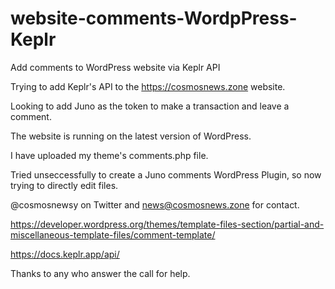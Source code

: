 # website-comments-WordpPress-Keplr
Add comments to WordPress website via Keplr API

Trying to add Keplr's API to the https://cosmosnews.zone website. 

Looking to add Juno as the token to make a transaction and leave a comment. 

The website is running on the latest version of WordPress.

I have uploaded my theme's comments.php file. 

Tried unseccessfully to create a Juno comments WordPress Plugin, so now trying to directly edit files. 

@cosmosnewsy on Twitter and news@cosmosnews.zone for contact. 

https://developer.wordpress.org/themes/template-files-section/partial-and-miscellaneous-template-files/comment-template/

https://docs.keplr.app/api/

Thanks to any who answer the call for help. 
